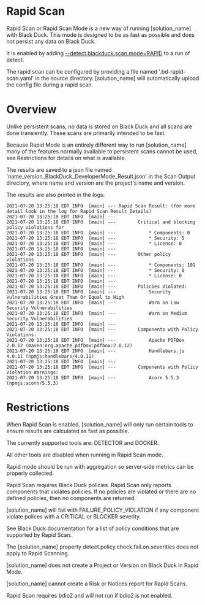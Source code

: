 # Rapid Scan

Rapid Scan or Rapid Scan Mode is a new way of running [solution_name] with Black Duck. This mode is designed to be as fast as possible and does not persist any data on Black Duck.

It is enabled by adding [--detect.blackduck.scan.mode=RAPID](../properties/configuration/blackduck-server.md#detect-scan-mode-advanced) to a run of detect.

The rapid scan can be configured by providing a file named '.bd-rapid-scan.yaml' in the source directory. [solution_name] will automatically upload the config file during a rapid scan.

# Overview

Unlike persistent scans, no data is stored on Black Duck and all scans are done transiently. These scans are primarily intended to be fast.

Because Rapid Mode is an entirely different way to run [solution_name] many of the features normally available to persistent scans cannot be used, see Restrictions for details on what is available.

The results are saved to a json file named 'name_version_BlackDuck_DeveloperMode_Result.json' in the Scan Output directory, where name and version are the project's name and version.

The results are also printed in the logs:
```
2021-07-20 13:25:18 EDT INFO  [main] --- Rapid Scan Result: (for more detail look in the log for Rapid Scan Result Details)
2021-07-20 13:25:18 EDT INFO  [main] ---
2021-07-20 13:25:18 EDT INFO  [main] --- 		Critical and blocking policy violations for
2021-07-20 13:25:18 EDT INFO  [main] --- 			* Components: 0
2021-07-20 13:25:18 EDT INFO  [main] --- 			* Security: 5
2021-07-20 13:25:18 EDT INFO  [main] --- 			* License: 0
2021-07-20 13:25:18 EDT INFO  [main] ---
2021-07-20 13:25:18 EDT INFO  [main] --- 		Other policy violations
2021-07-20 13:25:18 EDT INFO  [main] --- 			* Components: 101
2021-07-20 13:25:18 EDT INFO  [main] --- 			* Security: 0
2021-07-20 13:25:18 EDT INFO  [main] --- 			* License: 0
2021-07-20 13:25:18 EDT INFO  [main] ---
2021-07-20 13:25:18 EDT INFO  [main] --- 		Policies Violated:
2021-07-20 13:25:18 EDT INFO  [main] --- 			Security Vulnerabilities Great Than Or Equal to High
2021-07-20 13:25:18 EDT INFO  [main] --- 			Warn on Low Security Vulnerabilities
2021-07-20 13:25:18 EDT INFO  [main] --- 			Warn on Medium Security Vulnerabilities
2021-07-20 13:25:18 EDT INFO  [main] ---
2021-07-20 13:25:18 EDT INFO  [main] --- 		Components with Policy Violations:
2021-07-20 13:25:18 EDT INFO  [main] --- 			Apache PDFBox 2.0.12 (maven:org.apache.pdfbox:pdfbox:2.0.12)
2021-07-20 13:25:18 EDT INFO  [main] --- 			Handlebars.js 4.0.11 (npmjs:handlebars/4.0.11)
2021-07-20 13:25:18 EDT INFO  [main] ---
2021-07-20 13:25:18 EDT INFO  [main] --- 		Components with Policy Violation Warnings:
2021-07-20 13:25:18 EDT INFO  [main] --- 			Acorn 5.5.3 (npmjs:acorn/5.5.3)
```

# Restrictions

When Rapid Scan is enabled, [solution_name] will only run certain tools to ensure results are calculated as fast as possible.

The currently supported tools are: DETECTOR and DOCKER.

All other tools are disabled when running in Rapid Scan mode.

Rapid mode should be run with aggregation so server-side metrics can be properly collected.

Rapid Scan requires Black Duck policies. Rapid Scan only reports components that violates policies. If no policies are violated or there are no defined policies, then no components are returned.

[solution_name] will fail with FAILURE_POLICY_VIOLATION if any component violate polices with a CRITICAL or BLOCKER severity.

See Black Duck documentation for a list of policy conditions that are supported by Rapid Scan.

The [solution_name] property detect.policy.check.fail.on.severities does not apply to Rapid Scanning.

[solution_name] does not create a Project or Version on Black Duck in Rapid Mode.

[solution_name] cannot create a Risk or Notices report for Rapid Scans.

Rapid Scan requires bdio2 and will not run if bdio2 is not enabled.
